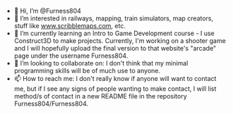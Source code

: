 - 👋 Hi, I’m @Furness804
- 👀 I’m interested in railways, mapping, train simulators, map creators, stuff like www.scribblemaps.com, etc.
- 🌱 I’m currently learning an Intro to Game Development course - I use Construct3D to make projects. Currently, I'm working on a shooter game and I will hopefully upload the final version to that website's "arcade" page under the username Furness804.
- 💞️ I’m looking to collaborate on: I don't think that my minimal programming skills will be of much use to anyone.
- 📫 How to reach me: I don't really know if anyone will want to contact me, but if I see any signs of people wanting to make contact, I will list method/s of contact in a new README file in the repository Furness804/Furness804.
